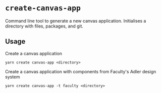 # `create-canvas-app`

Command line tool to generate a new canvas application.
Initialises a directory with files, packages, and git.

## Usage

Create a canvas application

```
yarn create canvas-app <directory>
```

Create a canvas application with components from Faculty's Adler design system

```
yarn create canvas-app -t faculty <directory>
```
